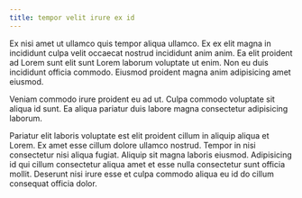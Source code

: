 ```yaml
---
title: tempor velit irure ex id
---
```


Ex nisi amet ut ullamco quis tempor aliqua ullamco. Ex ex elit magna in incididunt culpa velit occaecat nostrud incididunt anim anim. Ea elit proident ad Lorem sunt elit sunt Lorem laborum voluptate ut enim. Non eu duis incididunt officia commodo. Eiusmod proident magna anim adipisicing amet eiusmod.

Veniam commodo irure proident eu ad ut. Culpa commodo voluptate sit aliqua id sunt. Ea aliqua pariatur duis labore magna consectetur adipisicing laborum.

Pariatur elit laboris voluptate est elit proident cillum in aliquip aliqua et Lorem. Ex amet esse cillum dolore ullamco nostrud. Tempor in nisi consectetur nisi aliqua fugiat. Aliquip sit magna laboris eiusmod. Adipisicing id qui cillum consectetur aliqua amet et esse nulla consectetur sunt officia mollit. Deserunt nisi irure esse et culpa commodo aliqua eu id do cillum consequat officia dolor.